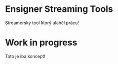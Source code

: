 # Ensigner Streaming Tools
Streamerský tool ktorý ulahčí prácu!
# Work in progress
Toto je iba koncept!
